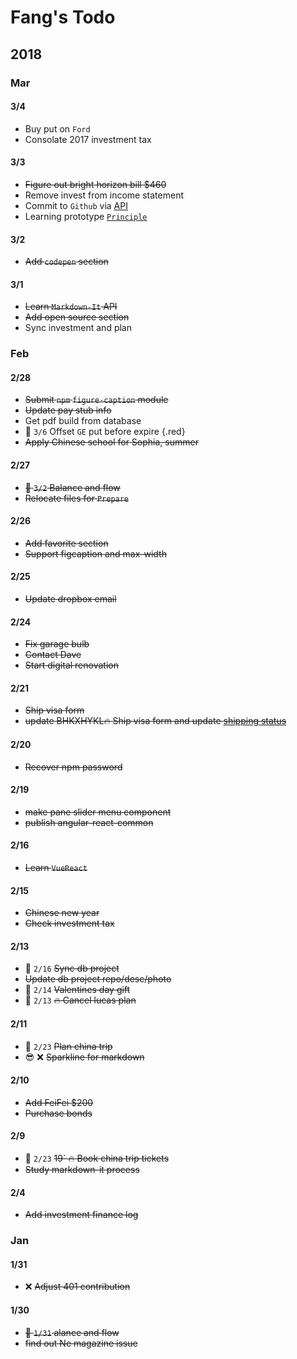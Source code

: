 # Fang's Todo

## 2018

### Mar

#### 3/4
- Buy put on `Ford`
- Consolate 2017 investment tax

#### 3/3

- ~~Figure out bright horizon bill $460~~
- Remove invest from income statement
- Commit to `Github` via [API](https://developer.github.com/v3/repos/contents/)
- Learning prototype [`Principle`](http://principleformac.com/tutorial.html)

#### 3/2
- ~~Add `codepen` section~~

#### 3/1 
- ~~Learn `Markdown-It` API~~
- ~~Add open source section~~
- Sync investment and plan

### Feb

#### 2/28
- ~~Submit `npm` `figure-caption` module~~
- ~~Update pay stub info~~
- Get pdf build from database
- :date: `3/6` Offset `GE` put before expire {.red}
- ~~Apply Chinese school for Sophia, summer~~

#### 2/27

- ~~:date: `3/2` Balance and flow~~
- ~~Relocate files for `Prepare`~~

#### 2/26

- ~~Add favorite section~~
- ~~Support figcaption and max-width~~

#### 2/25

- ~~Update dropbox email~~

#### 2/24

- ~~Fix garage bulb~~
- ~~Contact Dave~~
- ~~Start digital renovation~~

#### 2/21

- ~~Ship visa form~~
- ~~update BHKXHYKL:fire: Ship visa form and update [shipping status](https://www.visamailservice.com/status-tracking/)~~

#### 2/20

- ~~Recover npm password~~

#### 2/19

- ~~make pane slider menu component~~
- ~~publish angular-react-common~~

#### 2/16

- ~~Learn `VueReact`~~

#### 2/15

- ~~Chinese new year~~
- ~~Check investment tax~~

#### 2/13

- :date: `2/16` ~~Sync db project~~
- ~~Update db project repo/desc/photo~~
- :date: `2/14` ~~Valentines day gift~~
- :date: `2/13` ~~:fire: Cancel lucas plan~~

#### 2/11

- :date: `2/23` ~~Plan china trip~~
- :sunglasses: :x: ~~Sparkline for markdown~~

#### 2/10

- ~~Add FeiFei $200~~
- ~~Purchase bonds~~

#### 2/9 

- :date: `2/23` ~~19` :fire: Book china trip tickets~~
- ~~Study markdown-it process~~

#### 2/4

- ~~Add investment finance log~~

### Jan

#### 1/31

- :x: ~~Adjust 401 contribution~~

#### 1/30

- ~~:date: `1/31` alance and flow~~
- ~~find out Ne magazine issue~~
